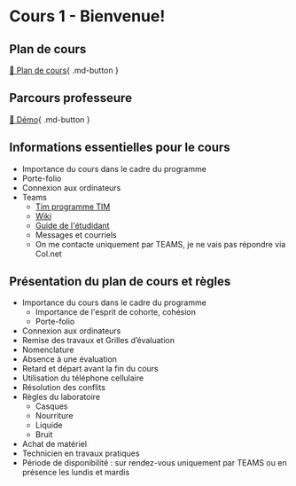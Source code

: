 # Cours 1 - Bienvenue!

## Plan de cours
[📁 Plan de cours](https://cmontmorency365-my.sharepoint.com/:w:/g/personal/flpilote_cmontmorency_qc_ca/ESZDV_LLsMZDqR6rkX067UABRqYh7ZkQ7JxpB2-2Lqe5iA?e=tgCWQo){ .md-button }   <br>
## Parcours professeure 
[📁 Démo](https://cmontmorency365-my.sharepoint.com/:f:/g/personal/flpilote_cmontmorency_qc_ca/EoXof15gcg5Coi-w89uA4lwBuFkJoZGi3nojR1EkjHChww?e=XOgz9G%22%20\t%20%22_blank){ .md-button }   <br>
## Informations essentielles pour le cours
* Importance du cours dans le cadre du programme
* Porte-folio
* Connexion aux ordinateurs
* Teams
  * [Tim programme TIM](https://teams.microsoft.com/l/team/19%3A0df14bbe83b542679a319fb4fa0dcea8%40thread.tacv2/conversations?groupId=924057af-2255-4c2a-8ce7-f0a1809ad4a4&tenantId=ffa995c7-10de-4ec8-95db-28ed0576455d)
  * [Wiki](https://tim-montmorency.com/compendium/582-121%E2%80%93illustration-numerique/)
  * [Guide de l'étudidant](https://cmontmorency365.sharepoint.com/:w:/s/TIM-TTP/EbebEUjsWoxDuyPH2j7hBh0BhVJNmxQqNb5hnf7wbii4tQ?e=VdBbLr)
  * Messages et courriels
   * On me contacte uniquement par TEAMS, je ne vais pas répondre via Col.net

## Présentation du plan de cours et règles
* Importance du cours dans le cadre du programme
  *  Importance de l'esprit de cohorte, cohésion
  *  Porte-folio
* Connexion aux ordinateurs
* Remise des travaux et Grilles d’évaluation
* Nomenclature
* Absence à une évaluation
* Retard et départ avant la fin du cours
* Utilisation du téléphone cellulaire
* Résolution des conflits
* Règles du laboratoire
  * Casques
  * Nourriture
  * Liquide
  * Bruit
* Achat de matériel
* Technicien en travaux pratiques
* Période de disponibilité : sur rendez-vous uniquement par TEAMS ou en présence les lundis et mardis
